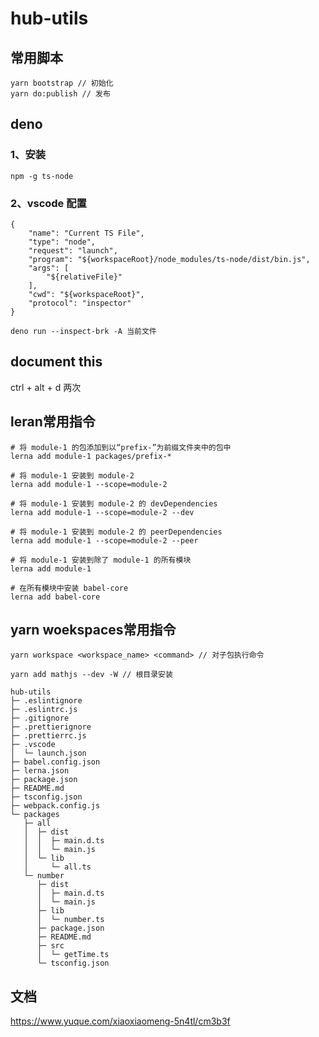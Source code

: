 # hub-utils

## 常用脚本
```
yarn bootstrap // 初始化
yarn do:publish // 发布
```


## deno

### 1、安装

```
npm -g ts-node
```

### 2、vscode 配置

```
{
    "name": "Current TS File",
    "type": "node",
    "request": "launch",
    "program": "${workspaceRoot}/node_modules/ts-node/dist/bin.js",
    "args": [
        "${relativeFile}"
    ],
    "cwd": "${workspaceRoot}",
    "protocol": "inspector"
}
```

```
deno run --inspect-brk -A 当前文件
```

## document this
ctrl + alt + d 两次

## leran常用指令
```
# 将 module-1 的包添加到以“prefix-”为前缀文件夹中的包中
lerna add module-1 packages/prefix-*

# 将 module-1 安装到 module-2
lerna add module-1 --scope=module-2

# 将 module-1 安装到 module-2 的 devDependencies
lerna add module-1 --scope=module-2 --dev

# 将 module-1 安装到 module-2 的 peerDependencies
lerna add module-1 --scope=module-2 --peer

# 将 module-1 安装到除了 module-1 的所有模块
lerna add module-1

# 在所有模块中安装 babel-core
lerna add babel-core
```

## yarn woekspaces常用指令
```
yarn workspace <workspace_name> <command> // 对子包执行命令

yarn add mathjs --dev -W // 根目录安装
```
```
hub-utils
├─ .eslintignore
├─ .eslintrc.js
├─ .gitignore
├─ .prettierignore
├─ .prettierrc.js
├─ .vscode
│  └─ launch.json
├─ babel.config.json
├─ lerna.json
├─ package.json
├─ README.md
├─ tsconfig.json
├─ webpack.config.js
└─ packages
   ├─ all
   │  ├─ dist
   │  │  ├─ main.d.ts
   │  │  └─ main.js
   │  └─ lib
   │     └─ all.ts
   └─ number
      ├─ dist
      │  ├─ main.d.ts
      │  └─ main.js
      ├─ lib
      │  └─ number.ts
      ├─ package.json
      ├─ README.md
      ├─ src
      │  └─ getTime.ts
      └─ tsconfig.json
```

## 文档
https://www.yuque.com/xiaoxiaomeng-5n4tl/cm3b3f
